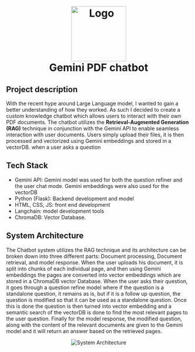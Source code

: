 <h1><center><img src="../static/Gemini-CKCB-Logo.png" width="150" height="150" alt="Logo"></center>
<center>Gemini PDF chatbot</center></h1>

## Project description
With the recent hype around Large Language model, I wanted to gain a better understanding of how they worked. As such I decided to create a custom knowledge chatbot which allows users to interact with their own PDF documents. The chatbot utilizes the **Retrieval-Augmented Generation (RAG)** technique in conjunction with the Gemini API to enable seamless interaction with user documents. Users simply upload their files, it is then processed and vectorized using Gemini embeddings and stored in a vectorDB. when a user asks a question   

## Tech Stack
* Gemini API: Gemini model was used for both the question refiner and the user chat mode. Gemini embeddings were also used for the vectorDB
* Python (Flask): Backend development and model
* HTML, CSS, JS: front end development
* Langchain: model development tools
* ChromaDB: Vector Database.

## System Architecture
The Chatbot system utilizes the RAG technique and its architecture can be broken down into three different parts: Document processing, Document retrieval, and model response. When the user uploads his document, it is split into chunks of each individual page, and then using Gemini embeddings the pages are converted into vector embeddings which are stored in a ChromaDB vector Database. When the user asks their question, it goes through a question refine model where if the question is a standalone question, it remains as is, but if it is a follow up question, the question is modified so that it can be used as a standalone question. Once this is done the question is then turned into vector embedding and a semantic search of the vectorDB is done to find the most relevant pages to the user question. Finally for the model response, the modified question, along with the content of the relevant documents are given to the Gemini model and it will return an answer based on the retrieved pages. 

<center><img src="../static/System-Architecture.jpg"  alt="System Architecture"></center>